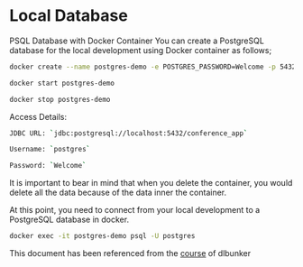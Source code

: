 # Local Database 

PSQL Database with Docker Container
You can create a PostgreSQL database for the local development using Docker container as follows;
```bash
docker create --name postgres-demo -e POSTGRES_PASSWORD=Welcome -p 5432:5432 postgres:11.5-alpine
```
```bash
docker start postgres-demo
```

```bash
docker stop postgres-demo
```

Access Details:

```bash
JDBC URL: `jdbc:postgresql://localhost:5432/conference_app`

Username: `postgres`

Password: `Welcome`
```

It is important to bear in mind that when you delete the container, you would delete all the data because of the data inner the container.
 

At this point, you need to connect from your local development to a PostgreSQL database in docker. 

```bash
docker exec -it postgres-demo psql -U postgres

```

This document has been referenced from the [course](https://github.com/dlbunker/ps-first-spring-boot-app/tree/master/database/postgresql) of dlbunker